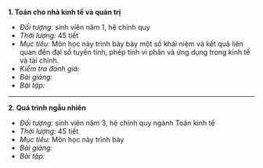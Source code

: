 **1. Toán cho nhà kinh tế và quản trị**

- *Đối tượng:* sinh viên năm 1, hệ chính quy
- *Thời lượng:* 45 tiết
- *Mục tiêu:* Môn học này trình bày bày một số khái niệm và kết quả liên quan đến đại số tuyến tính, phép tính vi phân và ứng dụng trong kinh tế và tài chính.
- *Kiểm tra đánh giá:*
- *Bài giảng:*
- *Bài tập:*

---------
**2. Quá trình ngẫu nhiên**

- *Đối tượng:* sinh viên năm 3, hệ chính quy ngành Toán kinh tế
- *Thời lượng:* 45 tiết
- *Mục tiêu:* Môn học này trình bày
- *Bài giảng:*
- *Bài tập:*
